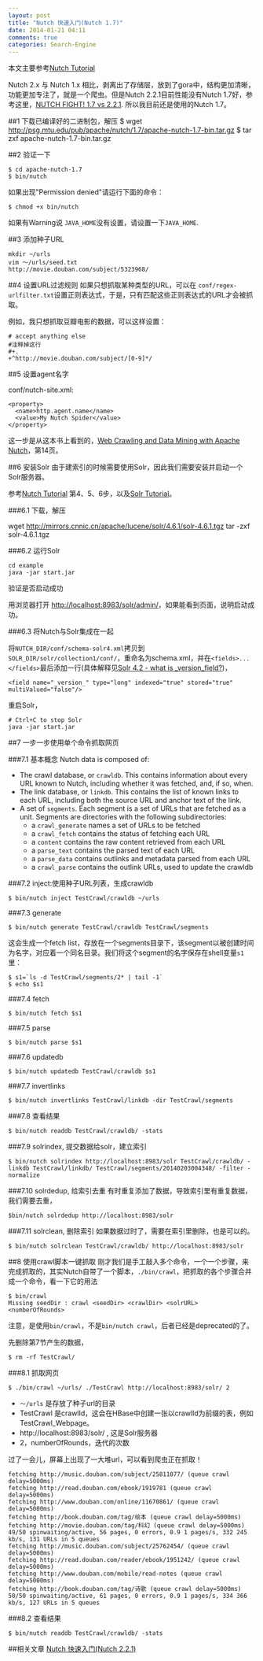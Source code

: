 ```yaml
---
layout: post
title: "Nutch 快速入门(Nutch 1.7)"
date: 2014-01-21 04:11
comments: true
categories: Search-Engine
---
```

本文主要参考[Nutch Tutorial](http://wiki.apache.org/nutch/NutchTutorial)

Nutch 2.x 与 Nutch 1.x 相比，剥离出了存储层，放到了gora中，结构更加清晰，功能更加专注了，就是一个爬虫。但是Nutch 2.2.1目前性能没有Nutch 1.7好，参考这里，[NUTCH FIGHT! 1.7 vs 2.2.1](http://digitalpebble.blogspot.com/2013/09/nutch-fight-17-vs-221.html). 所以我目前还是使用的Nutch 1.7。

##1 下载已编译好的二进制包，解压
    $ wget http://psg.mtu.edu/pub/apache/nutch/1.7/apache-nutch-1.7-bin.tar.gz
    $ tar zxf apache-nutch-1.7-bin.tar.gz

##2 验证一下

    $ cd apache-nutch-1.7
    $ bin/nutch

如果出现"Permission denied"请运行下面的命令：

    $ chmod +x bin/nutch

如果有Warning说 `JAVA_HOME`没有设置，请设置一下`JAVA_HOME`.

##3 添加种子URL

    mkdir ~/urls
    vim ～/urls/seed.txt
    http://movie.douban.com/subject/5323968/

##4 设置URL过滤规则
如果只想抓取某种类型的URL，可以在 `conf/regex-urlfilter.txt`设置正则表达式，于是，只有匹配这些正则表达式的URL才会被抓取。

<!--more-->

例如，我只想抓取豆瓣电影的数据，可以这样设置：
    
    # accept anything else
    #注释掉这行
    #+.
    +^http://movie.douban.com/subject/[0-9]*/

##5 设置agent名字

conf/nutch-site.xml:

    <property>
      <name>http.agent.name</name>
      <value>My Nutch Spider</value>
    </property>

这一步是从这本书上看到的，[Web Crawling and Data Mining with Apache Nutch](http://www.packtpub.com/web-crawling-and-data-mining-with-apache-nutch/book)，第14页。

##6 安装Solr
由于建索引的时候需要使用Solr，因此我们需要安装并启动一个Solr服务器。

参考[Nutch Tutorial](http://wiki.apache.org/nutch/NutchTutorial) 第4、5、6步，以及[Solr Tutorial](http://lucene.apache.org/solr/4_6_1/tutorial.html)。

###6.1 下载，解压

wget http://mirrors.cnnic.cn/apache/lucene/solr/4.6.1/solr-4.6.1.tgz
tar -zxf solr-4.6.1.tgz

###6.2 运行Solr

    cd example
    java -jar start.jar

验证是否启动成功

用浏览器打开 <http://localhost:8983/solr/admin/>，如果能看到页面，说明启动成功。

###6.3 将Nutch与Solr集成在一起

将`NUTCH_DIR/conf/schema-solr4.xml`拷贝到`SOLR_DIR/solr/collection1/conf/`，重命名为schema.xml，并在`<fields>...</fields>`最后添加一行(具体解释见[Solr 4.2 - what is _version_field?](http://stackoverflow.com/questions/15527380/solr-4-2-what-is-version-field))，

    <field name="_version_" type="long" indexed="true" stored="true" multiValued="false"/>

重启Solr，

    # Ctrl+C to stop Solr
    java -jar start.jar

##7 一步一步使用单个命令抓取网页

###7.1 基本概念
Nutch data is composed of:

- The crawl database, or `crawldb`. This contains information about every URL known to Nutch, including whether it was fetched, and, if so, when.
- The link database, or `linkdb`. This contains the list of known links to each URL, including both the source URL and anchor text of the link.
- A set of `segments`. Each segment is a set of URLs that are fetched as a unit. Segments are directories with the following subdirectories:
  + a `crawl_generate` names a set of URLs to be fetched
  + a `crawl_fetch` contains the status of fetching each URL
  + a `content` contains the raw content retrieved from each URL
  + a `parse_text` contains the parsed text of each URL
  + a `parse_data` contains outlinks and metadata parsed from each URL
  + a `crawl_parse` contains the outlink URLs, used to update the crawldb

###7.2 inject:使用种子URL列表，生成crawldb

    $ bin/nutch inject TestCrawl/crawldb ~/urls

###7.3 generate

    $ bin/nutch generate TestCrawl/crawldb TestCrawl/segments

这会生成一个fetch list，存放在一个segments目录下，该segment以被创建时间为名字，对应着一个同名目录。我们将这个segment的名字保存在shell变量`s1`里：

    $ s1=`ls -d TestCrawl/segments/2* | tail -1`
    $ echo $s1

###7.4 fetch

    $ bin/nutch fetch $s1

###7.5 parse

    $ bin/nutch parse $s1

###7.6 updatedb

    $ bin/nutch updatedb TestCrawl/crawldb $s1

###7.7 invertlinks

    $ bin/nutch invertlinks TestCrawl/linkdb -dir TestCrawl/segments

###7.8 查看结果

    $ bin/nutch readdb TestCrawl/crawldb/ -stats

###7.9 solrindex, 提交数据给solr，建立索引

    $ bin/nutch solrindex http://localhost:8983/solr TestCrawl/crawldb/ -linkdb TestCrawl/linkdb/ TestCrawl/segments/20140203004348/ -filter -normalize

###7.10 solrdedup, 给索引去重
有时重复添加了数据，导致索引里有重复数据，我们需要去重，

    $bin/nutch solrdedup http://localhost:8983/solr

###7.11 solrclean, 删除索引
如果数据过时了，需要在索引里删除，也是可以的。

    $ bin/nutch solrclean TestCrawl/crawldb/ http://localhost:8983/solr

##8 使用crawl脚本一键抓取
刚才我们是手工敲入多个命令，一个一个步骤，来完成抓取的，其实Nutch自带了一个脚本，`./bin/crawl`，把抓取的各个步骤合并成一个命令，看一下它的用法

    $ bin/crawl 
    Missing seedDir : crawl <seedDir> <crawlDir> <solrURL> <numberOfRounds>

注意，是使用`bin/crawl`，不是`bin/nutch crawl`，后者已经是deprecated的了。

先删除第7节产生的数据，

    $ rm -rf TestCrawl/

###8.1 抓取网页

    $ ./bin/crawl ~/urls/ ./TestCrawl http://localhost:8983/solr/ 2

* `～/urls` 是存放了种子url的目录
* TestCrawl 是crawlId，这会在HBase中创建一张以crawlId为前缀的表，例如TestCrawl_Webpage。
* http://localhost:8983/solr/ , 这是Solr服务器
* 2，numberOfRounds，迭代的次数

过了一会儿，屏幕上出现了一大堆url，可以看到爬虫正在抓取！

    fetching http://music.douban.com/subject/25811077/ (queue crawl delay=5000ms)
    fetching http://read.douban.com/ebook/1919781 (queue crawl delay=5000ms)
    fetching http://www.douban.com/online/11670861/ (queue crawl delay=5000ms)
    fetching http://book.douban.com/tag/绘本 (queue crawl delay=5000ms)
    fetching http://movie.douban.com/tag/科幻 (queue crawl delay=5000ms)
    49/50 spinwaiting/active, 56 pages, 0 errors, 0.9 1 pages/s, 332 245 kb/s, 131 URLs in 5 queues
    fetching http://music.douban.com/subject/25762454/ (queue crawl delay=5000ms)
    fetching http://read.douban.com/reader/ebook/1951242/ (queue crawl delay=5000ms)
    fetching http://www.douban.com/mobile/read-notes (queue crawl delay=5000ms)
    fetching http://book.douban.com/tag/诗歌 (queue crawl delay=5000ms)
    50/50 spinwaiting/active, 61 pages, 0 errors, 0.9 1 pages/s, 334 366 kb/s, 127 URLs in 5 queues

###8.2 查看结果

    $ bin/nutch readdb TestCrawl/crawldb/ -stats

##相关文章
[Nutch 快速入门(Nutch 2.2.1)](http://www.yanjiuyanjiu.com/blog/20140201/)

